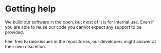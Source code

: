 # Getting help

We build our software in the open, but most of it is for internal use. Even if you are able to reuse
our code you cannot expect any support to be provided.

Feel free to raise issues in the repositories, our developers might answer at their own discretion.
